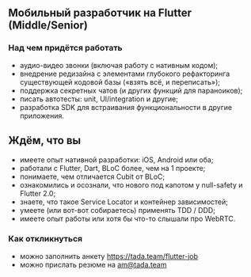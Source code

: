 ## Мобильный разработчик на Flutter (Middle/Senior)

### Над чем придётся работать
 - аудио-видео звонки (включая работу с нативным кодом);
 - внедрение редизайна с элементами глубокого рефакторинга существующей кодовой базы («взять всё, и переписать»);
 - поддержка секретных чатов (и других функций для параноиков);
 - писать автотесты: unit, UI/integration и другие;
 - разработка SDK для встраивания функциональности в другие приложения.

## Ждём, что вы
 - имеете опыт нативной разработки: iOS, Android или оба;
 - работали с Flutter, Dart, BLoC более, чем на 1 проекте;
 - понимаете, чем отличается Cubit от BLoC;
 - ознакомились и осознали, что нового под капотом у null-safety и Flutter 2.0;
 - знаете, что такое Service Locator и контейнер зависимостей;
 - умеете (или вот-вот собираетесь) применять TDD / DDD;
 - имеете опыт работы или хотя бы что-то слышали про WebRTC.

### Как откликнуться
 - можно заполнить анкету https://tada.team/flutter-job
 - можно прислать резюме на am@tada.team
 
